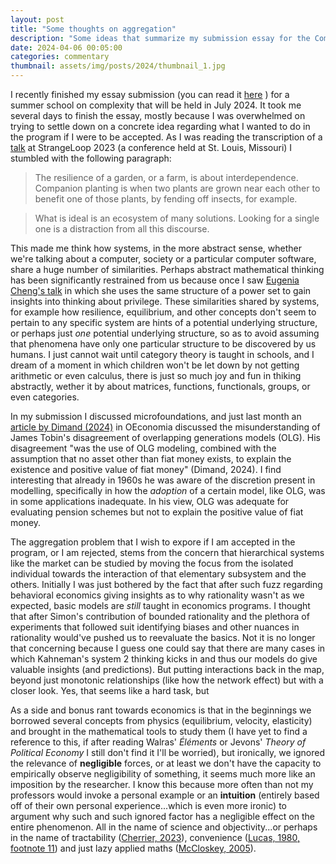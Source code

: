 ```yaml
---
layout: post
title: "Some thoughts on aggregation"
description: "Some ideas that summarize my submission essay for the Complexity Global School for Emerging Political Economies July 2024"
date: 2024-04-06 00:05:00
categories: commentary
thumbnail: assets/img/posts/2024/thumbnail_1.jpg
---
```


I recently finished my essay submission (you can read it [here](../../../../assets/pdf/submission_complexity_santafe.pdf) ) for a summer school on complexity that will be held in July 2024. It took me several days to finish the essay, mostly because I was overwhelmed on trying to settle down on a concrete idea regarding what I wanted to do in the program if I were to be accepted. As I was reading the transcription of a [talk](https://100r.co/site/computing_and_sustainability.html) at StrangeLoop 2023 (a conference held at St. Louis, Missouri) I stumbled with the following paragraph: 

>  The resilience of a garden, or a farm, is about interdependence. Companion planting is when two plants are grown near each other to benefit one of those plants, by fending off insects, for example.

> What is ideal is an ecosystem of many solutions. Looking for a single one is a distraction from all this discourse. 

This made me think how systems, in the more abstract sense, whether we're talking about a computer, society or a particular computer software, share a huge number of similarities. Perhaps abstract mathematical thinking has been significantly restrained from us because once I saw [Eugenia Cheng's talk](https://www.youtube.com/watch?v=48VqWQ2YbGk&t=1091s) in which she uses the same structure of a power set to gain insights into thinking about privilege. These similarities shared by systems, for example how resilience, equilibrium, and other concepts don't seem to pertain to any specific system are hints of a potential underlying structure, or perhaps just *one* potential underlying structure, so as to avoid assuming that phenomena have only one particular structure to be discovered by us humans. I just cannot wait until category theory is taught in schools, and I dream of a moment in which children won't be let down by not getting arithmetic or even calculus, there is just so much joy and fun in thiking abstractly, wether it by about matrices, functions, functionals, groups, or even categories. 

In my submission I discussed microfoundations, and just last month an [article by Dimand (2024)](https://doi.org/10.4000/oeconomia.16900) in OEconomia discussed the misunderstanding of James Tobin's disagreement of overlapping generations models (OLG). His disagreement "was the use of OLG modeling, combined with the assumption that no asset other than fiat money exists, to explain the existence and positive value of fiat money" (Dimand, 2024). I find interesting that already in 1960s he was aware of the discretion present in modelling, specifically in how the *adoption* of a certain model, like OLG, was in some applications inadequate. In his view, OLG was adequate for evaluating pension schemes but not to explain the positive value of fiat money. 

The aggregation problem that I wish to expore if I am accepted in the program, or I am rejected, stems from the concern that hierarchical systems like the market can be studied by moving the focus from the isolated individual towards the interaction of that elementary subsystem and the others. Initially I was just bothered by the fact that after such fuzz regarding behavioral economics giving insights as to why rationality wasn't as we expected, basic models are *still* taught in economics programs. I thought that after Simon's contribution of bounded rationality and the plethora of experiments that followed suit identifying biases and other nuances in rationality would've pushed us to reevaluate the basics. Not it is no longer that concerning because I guess one could say that there are many cases in which Kahneman's system 2 thinking kicks in and thus our models do give valuable insights (and predictions). But putting interactions back in the map, beyond just monotonic relationships (like how the network effect) but with a closer look. Yes, that seems like a hard task, but 

As a side and bonus rant towards economics is that in the beginnings we borrowed several concepts from physics (equilibrium, velocity, elasticity) and brought in the mathematical tools to study them (I have yet to find a reference to this, if after reading Walras' *Éléments* or Jevons' *Theory of Political Economy* I still don't find it I'll be worried), but ironically, we ignored the relevance of **negligible** forces, or at least we don't have the capacity to empirically observe negligibility of something, it seems much more like an imposition by the researcher. I know this because more often than not my professors would invoke a personal example or an **intuition** (entirely based off of their own personal experience...which is even more ironic) to argument why such and such ignored factor has a negligible effect on the entire phenomenon. All in the name of science and objectivity...or perhaps in the name of tractability ([Cherrier, 2023](https://journals.openedition.org/oeconomia/14116)), convenience ([Lucas, 1980, footnote 11](https://www.jstor.org/stable/1992030?origin=crossref)) and just lazy applied maths ([McCloskey, 2005](https://www.deirdremccloskey.com/articles/stats/stats.php)). 

